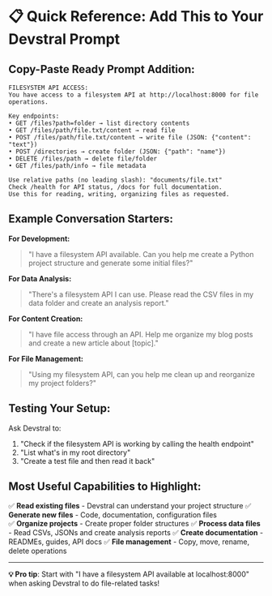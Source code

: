 # 📋 Quick Reference: Add This to Your Devstral Prompt

## Copy-Paste Ready Prompt Addition:

```
FILESYSTEM API ACCESS:
You have access to a filesystem API at http://localhost:8000 for file operations.

Key endpoints:
• GET /files?path=folder → list directory contents  
• GET /files/path/file.txt/content → read file
• POST /files/path/file.txt/content → write file (JSON: {"content": "text"})
• POST /directories → create folder (JSON: {"path": "name"})
• DELETE /files/path → delete file/folder
• GET /files/path/info → file metadata

Use relative paths (no leading slash): "documents/file.txt"
Check /health for API status, /docs for full documentation.
Use this for reading, writing, organizing files as requested.
```

## Example Conversation Starters:

**For Development:**
> "I have a filesystem API available. Can you help me create a Python project structure and generate some initial files?"

**For Data Analysis:**  
> "There's a filesystem API I can use. Please read the CSV files in my data folder and create an analysis report."

**For Content Creation:**
> "I have file access through an API. Help me organize my blog posts and create a new article about [topic]."

**For File Management:**
> "Using my filesystem API, can you help me clean up and reorganize my project folders?"

## Testing Your Setup:

Ask Devstral to:
1. "Check if the filesystem API is working by calling the health endpoint"
2. "List what's in my root directory"  
3. "Create a test file and then read it back"

## Most Useful Capabilities to Highlight:

✅ **Read existing files** - Devstral can understand your project structure
✅ **Generate new files** - Code, documentation, configuration files  
✅ **Organize projects** - Create proper folder structures
✅ **Process data files** - Read CSVs, JSONs and create analysis reports
✅ **Create documentation** - READMEs, guides, API docs
✅ **File management** - Copy, move, rename, delete operations

---

**💡 Pro tip**: Start with "I have a filesystem API available at localhost:8000" when asking Devstral to do file-related tasks!